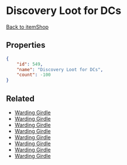 # Discovery Loot for DCs

<no description available>

[Back to itemShop](../item-shops.md)

## Properties

```json
{
    "id": 549,
    "name": "Discovery Loot for DCs",
    "count": -100
}
```

## Related

- [Warding Girdle](../items/17137-warding-girdle.md)
- [Warding Girdle](../items/17138-warding-girdle.md)
- [Warding Girdle](../items/17139-warding-girdle.md)
- [Warding Girdle](../items/17140-warding-girdle.md)
- [Warding Girdle](../items/17141-warding-girdle.md)
- [Warding Girdle](../items/17142-warding-girdle.md)
- [Warding Girdle](../items/17143-warding-girdle.md)
- [Warding Girdle](../items/17144-warding-girdle.md)

